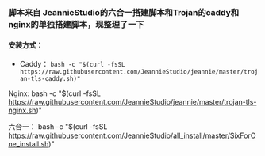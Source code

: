 ### 脚本来自 JeannieStudio的六合一搭建脚本和Trojan的caddy和nginx的单独搭建脚本，现整理了一下

#### 安装方式：

 * Caddy：   `bash -c "$(curl -fsSL https://raw.githubusercontent.com/JeannieStudio/jeannie/master/trojan-tls-caddy.sh)"`

Nginx:    bash -c "$(curl -fsSL https://raw.githubusercontent.com/JeannieStudio/jeannie/master/trojan-tls-nginx.sh)"

六合一：   bash -c "$(curl -fsSL https://raw.githubusercontent.com/JeannieStudio/all_install/master/SixForOne_install.sh)"
